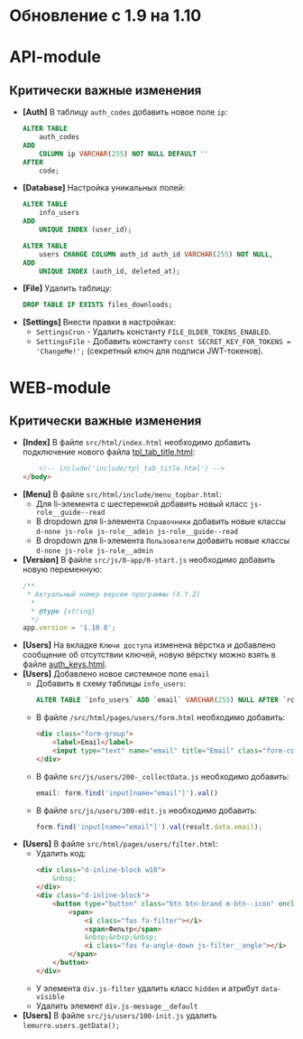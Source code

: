 # Обновление с 1.9 на 1.10

# API-module

## Критически важные изменения
- **[Auth]** В таблицу `auth_codes` добавить новое поле `ip`:
  ```sql
  ALTER TABLE
      auth_codes
  ADD
      COLUMN ip VARCHAR(255) NOT NULL DEFAULT ''
  AFTER
      code;
  ```
- **[Database]** Настройка уникальных полей:
  ```sql
  ALTER TABLE
      info_users
  ADD
      UNIQUE INDEX (user_id);

  ALTER TABLE
      users CHANGE COLUMN auth_id auth_id VARCHAR(255) NOT NULL,
  ADD
      UNIQUE INDEX (auth_id, deleted_at);
    ```
- **[File]** Удалить таблицу:
  ```sql
  DROP TABLE IF EXISTS files_downloads;
  ```
- **[Settings]** Внести правки в настройках:
  - `SettingsCron` - Удалить константу `FILE_OLDER_TOKENS_ENABLED`.
  - `SettingsFile` - Добавить константу `const SECRET_KEY_FOR_TOKENS = 'ChangeMe!';` (секретный ключ для подписи JWT-токенов).

# WEB-module

## Критически важные изменения
- **[Index]** В файле `src/html/index.html` необходимо добавить подключение нового файла [tpl_tab_title.html](https://raw.githubusercontent.com/Lemurro/client-metronic/v1.10/src/html/include/tpl_tab_title.html):
  ```html
      <!-- include('include/tpl_tab_title.html') -->
  </body>
  ```
- **[Menu]** В файле `src/html/include/menu_topbar.html`:
  - Для li-элемента с шестеренкой добавить новый класс `js-role__guide--read`
  - В dropdown для li-элемента `Справочники` добавить новые классы `d-none js-role js-role__admin js-role__guide--read`
  - В dropdown для li-элемента `Пользователи` добавить новые классы `d-none js-role js-role__admin`
- **[Version]** В файле `src/js/0-app/0-start.js` необходимо добавить новую переменную:
  ```javascript
  /**
   * Актуальный номер версии программы (X.Y.Z)
    *
    * @type {string}
    */
  app.version = '1.10.0';
  ```
- **[Users]** На вкладке `Ключи доступа` изменена вёрстка и добавлено сообщение об отсутствии ключей, новую вёрстку можно взять в файле [auth_keys.html](https://github.com/Lemurro/client-metronic/blob/v1.10.0/src/html/pages/users/auth_keys.html).
- **[Users]** Добавлено новое системное поле `email`
  - Добавить в схему таблицы `info_users`:
    ```sql
    ALTER TABLE `info_users` ADD `email` VARCHAR(255) NULL AFTER `roles`;
    ```
  - В файле `/src/html/pages/users/form.html` необходимо добавить:
    ```html
    <div class="form-group">
        <label>Email</label>
        <input type="text" name="email" title="Email" class="form-control js-user-id-1" />
    </div>
    ```
  - В файле `src/js/users/200-_collectData.js` необходимо добавить:
    ```javascript
    email: form.find('input[name="email"]').val()
    ```
  - В файле `src/js/users/300-edit.js` необходимо добавить:
    ```javascript
    form.find('input[name="email"]').val(result.data.email);
    ```
- **[Users]** В файле `src/html/pages/users/filter.html`:
  - Удалить код:
    ```html
    <div class="d-inline-block w10">
        &nbsp;
    </div>
    <div class="d-inline-block">
        <button type="button" class="btn btn-brand m-btn--icon" onclick="lemurro.users.toggleFilter()">
            <span>
                <i class="fas fa-filter"></i>
                <span>Фильтр</span>
                &nbsp;&nbsp;&nbsp;
                <i class="fas fa-angle-down js-filter__angle"></i>
            </span>
        </button>
    </div>
    ```
  - У элемента `div.js-filter` удалить класс `hidden` и атрибут `data-visible`
  - Удалить элемент `div.js-message__default`
- **[Users]** В файле `src/js/users/100-init.js` удалить `lemurro.users.getData();`
